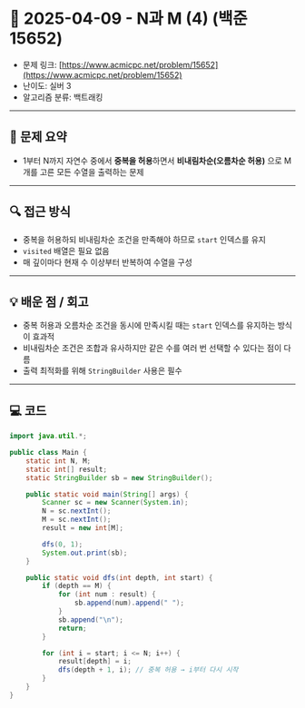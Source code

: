 # 📅 2025-04-09 - N과 M (4) (백준 15652)

<!-- 문제 링크 -->
- 문제 링크: [https://www.acmicpc.net/problem/15652](https://www.acmicpc.net/problem/15652)
- 난이도: 실버 3
- 알고리즘 분류: 백트래킹

---

## 📌 문제 요약

- 1부터 N까지 자연수 중에서 **중복을 허용**하면서 **비내림차순(오름차순 허용)** 으로 M개를 고른 모든 수열을 출력하는 문제

---

## 🔍 접근 방식

- 중복을 허용하되 비내림차순 조건을 만족해야 하므로 `start` 인덱스를 유지
- `visited` 배열은 필요 없음
- 매 깊이마다 현재 수 이상부터 반복하여 수열을 구성

---

## 💡 배운 점 / 회고

- 중복 허용과 오름차순 조건을 동시에 만족시킬 때는 `start` 인덱스를 유지하는 방식이 효과적
- 비내림차순 조건은 조합과 유사하지만 같은 수를 여러 번 선택할 수 있다는 점이 다름
- 출력 최적화를 위해 `StringBuilder` 사용은 필수

---

## 💻 코드

```java
import java.util.*;

public class Main {
    static int N, M;
    static int[] result;
    static StringBuilder sb = new StringBuilder();

    public static void main(String[] args) {
        Scanner sc = new Scanner(System.in);
        N = sc.nextInt();
        M = sc.nextInt();
        result = new int[M];

        dfs(0, 1);
        System.out.print(sb);
    }

    public static void dfs(int depth, int start) {
        if (depth == M) {
            for (int num : result) {
                sb.append(num).append(" ");
            }
            sb.append("\n");
            return;
        }

        for (int i = start; i <= N; i++) {
            result[depth] = i;
            dfs(depth + 1, i); // 중복 허용 → i부터 다시 시작
        }
    }
}
